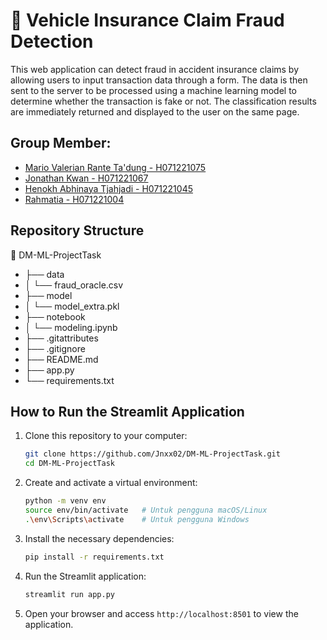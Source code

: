 # 🚗 Vehicle Insurance Claim Fraud Detection
This web application can detect fraud in accident insurance claims by allowing users to input transaction data through a form. The data is then sent to the server to be processed using a machine learning model to determine whether the transaction is fake or not. The classification results are immediately returned and displayed to the user on the same page.

## Group Member:
- [Mario Valerian Rante Ta'dung - H071221075](https://github.com/riooorante)
- [Jonathan Kwan - H071221067](https://github.com/Jnxx02)
- [Henokh Abhinaya Tjahjadi - H071221045](https://github.com/HenokhIS)
- [Rahmatia - H071221004](https://github.com/rahmatia20april)

## Repository Structure
🚗 DM-ML-ProjectTask
- ├── data
- │ └── fraud_oracle.csv
- ├── model
- │ └── model_extra.pkl
- ├── notebook
- │ └── modeling.ipynb
- ├── .gitattributes
- ├── .gitignore
- ├── README.md
- ├── app.py
- └── requirements.txt

## How to Run the Streamlit Application
1. Clone this repository to your computer:
   
   ```bash
   git clone https://github.com/Jnxx02/DM-ML-ProjectTask.git
   cd DM-ML-ProjectTask

2. Create and activate a virtual environment:
   
   ```bash
   python -m venv env
   source env/bin/activate   # Untuk pengguna macOS/Linux
   .\env\Scripts\activate    # Untuk pengguna Windows

3. Install the necessary dependencies:
   
   ```bash
   pip install -r requirements.txt

4. Run the Streamlit application:
   
   ```bash
   streamlit run app.py

5. Open your browser and access `http://localhost:8501` to view the application.
